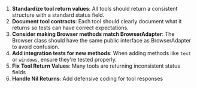 1. **Standardize tool return values**: All tools should return a consistent structure with a standard status field.
2. **Document tool contracts**: Each tool should clearly document what it returns so tests can have correct expectations.
3. **Consider making Browser methods match BrowserAdapter**: The Browser class should have the same public interface as BrowserAdapter to avoid confusion.
4. **Add integration tests for new methods**: When adding methods like `text` or `windows`, ensure they're tested properly.
5. **Fix Tool Return Values**: Many tools are returning inconsistent status fields
6. **Handle Nil Returns**: Add defensive coding for tool responses
